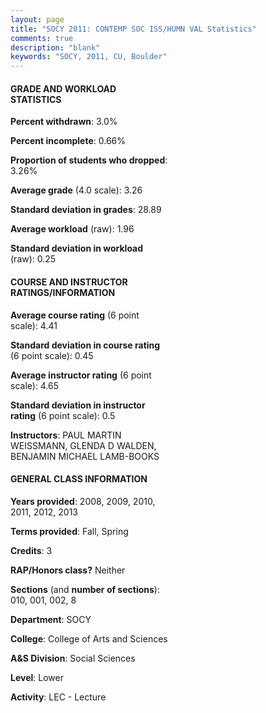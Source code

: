 ```yaml
---
layout: page
title: "SOCY 2011: CONTEMP SOC ISS/HUMN VAL Statistics"
comments: true
description: "blank"
keywords: "SOCY, 2011, CU, Boulder"
--- 
```

<head>
<script src="https://ajax.googleapis.com/ajax/libs/jquery/2.1.3/jquery.min.js"></script>
<script src="https://dl.dropboxusercontent.com/s/pc42nxpaw1ea4o9/highcharts.js?dl=0"></script>
<!-- <script src="../assets/js/highcharts.js"></script> -->
<style type="text/css">@font-face {
	font-family: "Bebas Neue";
	src: url(https://www.filehosting.org/file/details/544349/BebasNeue%20Regular.otf) format("opentype");
	}
	h1.Bebas { 
		font-family: "Bebas Neue", Verdana, Tahoma;
	}
</style>
</head>
<body>
	<div id="container" style="float: right; width: 45%; height: 88%; margin-left: 2.5%; margin-right: 2.5%;"></div>
	<script language="JavaScript">
		$(document).ready(function() {
		var chart = {type: 'column'};
		var title = {text: 'Grade Distribution'};
		var xAxis = {categories: ['A','B','C','D','F'],crosshair: true};
		var yAxis = {min: 0,title: {text: 'Percentage'}};
		var tooltip = {headerFormat: '<center><b><span style="font-size:20px">{point.key}</span></b></center>',
		               pointFormat: '<td style="padding:0"><b>{point.y:.1f}%</b></td>',
		               footerFormat: '</table>',shared: true,useHTML: true};
		var plotOptions = {column: {pointPadding: 0.0,borderWidth: 0}};  
		var credits = {enabled: false};var series= [{name: 'Percent',data: [49.5,36.13,11.58,1.4,1.4,]}];
		var json = {};
		json.chart = chart;
		json.title = title;
		json.tooltip = tooltip;
		json.xAxis = xAxis;
		json.yAxis = yAxis;  
		json.series = series;
		json.plotOptions = plotOptions;  
		json.credits = credits;
		$('#container').highcharts(json);
	});
	</script>
</body>
			   
#### GRADE AND WORKLOAD STATISTICS

**Percent withdrawn**: 3.0%

**Percent incomplete**: 0.66%

**Proportion of students who dropped**: 3.26%

**Average grade** (4.0 scale): 3.26

**Standard deviation in grades**: 28.89

**Average workload** (raw): 1.96

**Standard deviation in workload** (raw): 0.25

#### COURSE AND INSTRUCTOR RATINGS/INFORMATION

**Average course rating** (6 point scale): 4.41

**Standard deviation in course rating** (6 point scale): 0.45

**Average instructor rating** (6 point scale): 4.65

**Standard deviation in instructor rating** (6 point scale): 0.5

**Instructors**: PAUL MARTIN WEISSMANN, GLENDA D WALDEN, BENJAMIN MICHAEL LAMB-BOOKS

#### GENERAL CLASS INFORMATION

**Years provided**: 2008, 2009, 2010, 2011, 2012, 2013

**Terms provided**: Fall, Spring

**Credits**: 3

**RAP/Honors class?** Neither

**Sections** (and **number of sections**): 010, 001, 002, 8

**Department**: SOCY

**College**: College of Arts and Sciences

**A&S Division**: Social Sciences

**Level**: Lower

**Activity**: LEC - Lecture
